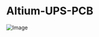 # Altium-UPS-PCB

![Image](https://github.com/user-attachments/assets/1558b6d6-4796-4e53-89c0-6489ebf5b211)
